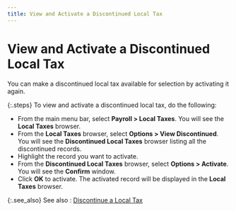 ```yaml
---
title: View and Activate a Discontinued Local Tax
---
```


# View and Activate a Discontinued Local Tax


You can make a discontinued local tax available for selection by activating  it again.


{:.steps}
To view and activate a discontinued local  tax, do the following:

- From the main  menu bar, select **Payroll &gt; Local Taxes**.  You will see the **Local Taxes** browser.
- From the **Local Taxes** browser, select **Options 
 &gt; View Discontinued**. You will see the **Discontinued 
 Local Taxes** browser listing all the discontinued records.
- Highlight the  record you want to activate.
- From the **Discontinued Local Taxes** browser, select  **Options &gt; Activate**. You will  see the **Confirm** window.
- Click **OK** to activate. The activated record  will be displayed in the **Local Taxes**  browser.



{:.see_also}
See also
: [Discontinue  a Local Tax]({{site.prl_baseurl}}/setup/local-taxes/setting-up-local-taxes/discontinuing_a_local_tax.html)
